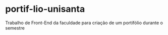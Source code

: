 # portif-lio-unisanta
Trabalho de Front-End da faculdade para criação de um portifólio durante o semestre
